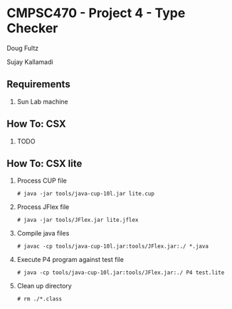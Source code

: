 # CMPSC470 - Project 4 - Type Checker

Doug Fultz

Sujay Kallamadi

## Requirements

1. Sun Lab machine

## How To: CSX

1. TODO

## How To: CSX lite

1. Process CUP file

   `# java -jar tools/java-cup-10l.jar lite.cup`

2. Process JFlex file

   `# java -jar tools/JFlex.jar lite.jflex`

3. Compile java files

   `# javac -cp tools/java-cup-10l.jar:tools/JFlex.jar:./ *.java`

4. Execute P4 program against test file

   `# java -cp tools/java-cup-10l.jar:tools/JFlex.jar:./ P4 test.lite`

5. Clean up directory

   `# rm ./*.class`
